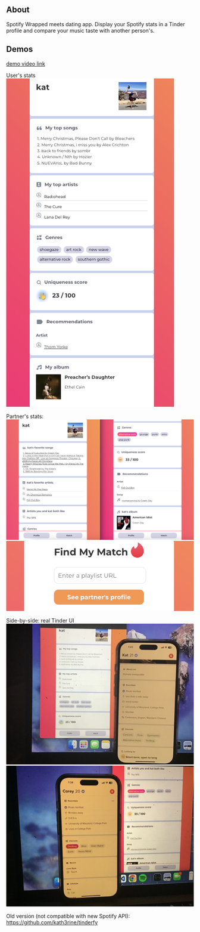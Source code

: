 ## About
Spotify Wrapped meets dating app. Display your Spotify stats in a Tinder profile and compare your music taste with another person's.

## Demos
<a href="https://drive.google.com/file/d/14A3Os4FH-SMW-iZzdGd18q14dg02a5Lr/view?usp=sharing">demo video link</a>

User's stats
![user screen](./images/user-screen.png)

Partner's stats:
![match screen](images/match-screen.png)
![submission form](images/submit-screen.png)

Side-by-side: real Tinder UI
![side by side 1](images/comparison1.png)
![side by side 2](images/comparison2.png)

Old version (not compatible with new Spotify API): https://github.com/kath3rine/tinderfy

